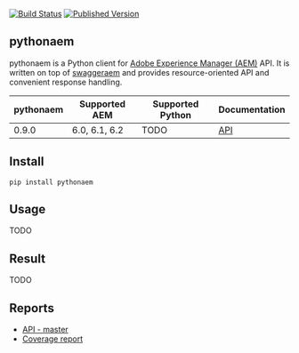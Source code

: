 [![Build Status](https://github.com/shinesolutions/pythonaem/workflows/CI/badge.svg)](https://github.com/shinesolutions/pythonaem/actions?query=workflow%3ACI)
[![Published Version](https://badge.fury.io/py/pythonaem.svg)](https://pypi.python.org/pypi/pythonaem)

pythonaem
---------

pythonaem is a Python client for [Adobe Experience Manager (AEM)](http://www.adobe.com/au/marketing-cloud/enterprise-content-management.html) API.
It is written on top of [swaggeraem](https://github.com/shinesolutions/swagger-aem/blob/master/python/README.md) and provides resource-oriented API and convenient response handling.

| pythonaem | Supported AEM          | Supported Python          | Documentation                                                                                                                                    |
|----------|------------------------|-------------------------|--------------------------------------------------------------------------------------------------------------------------------------------------|
| 0.9.0    | 6.0, 6.1, 6.2          | TODO | [API](https://shinesolutions.github.io/pythonaem/api/0.9.0/index.html)                                                                            |

Install
-------

    pip install pythonaem

Usage
-----

TODO

Result
------

TODO

Reports
-------

* [API - master](https://shinesolutions.github.io/pythonaem/api/master/index.html)
* [Coverage report](https://shinesolutions.github.io/pythonaem/coverage/index.html)
